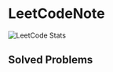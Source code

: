 # LeetCodeNote

![LeetCode Stats](https://leetcard.jacoblin.cool/ewdlop?theme=forest&font=Just%20Another%20Hand)

## Solved Problems

<!-- The list of solved problems will be generated here -->
